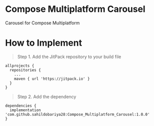 # Compose Multiplatform Carousel
Carousel for Compose Multiplatform
# How to Implement
> Step 1. Add the JitPack repository to your build file

```
allprojects {
  repositories {
    ...
    maven { url 'https://jitpack.io' }
  }
}
```

> Step 2. Add the dependency

```
dependencies {
  implementation 'com.github.sahildobariya28:Compose_Multiplatform_Carousel:1.0.0'
}
```
